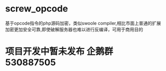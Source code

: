 # screw_opcode
基于opcode指令的php源码加密，类似swoole compiler,相比市面上普通的扩展加密更加安全可靠,即使破解服务器也难以进行反编译，可用于商用目的

# 项目开发中暂未发布 企鹅群 530887505
